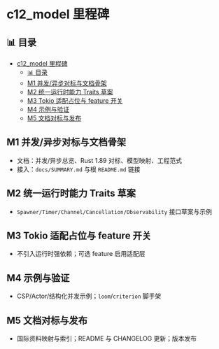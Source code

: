﻿# c12_model 里程碑


## 📊 目录

- [c12\_model 里程碑](#c12_model-里程碑)
  - [📊 目录](#-目录)
  - [M1 并发/异步对标与文档骨架](#m1-并发异步对标与文档骨架)
  - [M2 统一运行时能力 Traits 草案](#m2-统一运行时能力-traits-草案)
  - [M3 Tokio 适配占位与 feature 开关](#m3-tokio-适配占位与-feature-开关)
  - [M4 示例与验证](#m4-示例与验证)
  - [M5 文档对标与发布](#m5-文档对标与发布)


## M1 并发/异步对标与文档骨架

- 文档：并发/异步总览、Rust 1.89 对标、模型映射、工程范式
- 接入：`docs/SUMMARY.md` 与根 `README.md` 链接

## M2 统一运行时能力 Traits 草案

- `Spawner/Timer/Channel/Cancellation/Observability` 接口草案与示例

## M3 Tokio 适配占位与 feature 开关

- 不引入运行时强依赖；可选 feature 启用适配层

## M4 示例与验证

- CSP/Actor/结构化并发示例；`loom`/`criterion` 脚手架

## M5 文档对标与发布

- 国际资料映射与索引；README 与 CHANGELOG 更新；版本发布
